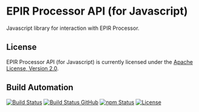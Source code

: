 # EPIR Processor API (for Javascript)

Javascript library for interaction with EPIR Processor.

## License

EPIR Processor API (for Javascript) is currently licensed under the [Apache License, Version 2.0](http://www.apache.org/licenses/).

## Build Automation

[![Build Status](https://app.travis-ci.com/ripe-tech/epir-processor-api-js.svg?branch=master)](https://travis-ci.com/github/ripe-tech/epir-processor-api-js)
[![Build Status GitHub](https://github.com/ripe-tech/epir-processor-api-js/workflows/Main%20Workflow/badge.svg)](https://github.com/ripe-tech/epir-processor-api-js/actions)
[![npm Status](https://img.shields.io/npm/v/epir-processor-api.svg)](https://www.npmjs.com/package/epir-processor-api)
[![License](https://img.shields.io/badge/license-Apache%202.0-blue.svg)](https://www.apache.org/licenses/)
